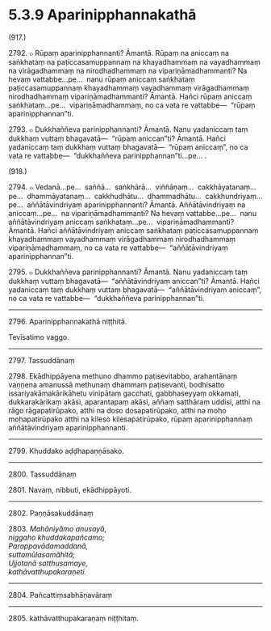 

# 5.3.9 Aparinipphannakathā




(917.)

2792\. ๐ Rūpaṃ aparinipphannanti? Āmantā. Rūpaṃ na aniccaṃ na saṅkhataṃ na paṭiccasamuppannaṃ na khayadhammaṃ na vayadhammaṃ na virāgadhammaṃ na nirodhadhammaṃ na vipariṇāmadhammanti? Na hevaṃ vattabbe…pe…  nanu rūpaṃ aniccaṃ saṅkhataṃ paṭiccasamuppannaṃ khayadhammaṃ vayadhammaṃ virāgadhammaṃ nirodhadhammaṃ vipariṇāmadhammanti? Āmantā. Hañci rūpaṃ aniccaṃ saṅkhataṃ…pe…  vipariṇāmadhammaṃ, no ca vata re vattabbe—  “rūpaṃ aparinipphannan”ti.

2793\. ๐ Dukkhaññeva parinipphannanti? Āmantā. Nanu yadaniccaṃ taṃ dukkhaṃ vuttaṃ bhagavatā—  “rūpaṃ aniccan”ti? Āmantā. Hañci yadaniccaṃ taṃ dukkhaṃ vuttaṃ bhagavatā—  “rūpaṃ aniccaṃ”, no ca vata re vattabbe—  “dukkhaññeva parinipphannan”ti…pe… .

(918.)

2794\. ๐ Vedanā…pe…  saññā…  saṅkhārā…  viññāṇaṃ…  cakkhāyatanaṃ…pe…  dhammāyatanaṃ…  cakkhudhātu…  dhammadhātu…  cakkhundriyaṃ…pe…  aññātāvindriyaṃ aparinipphannanti? Āmantā. Aññātāvindriyaṃ na aniccaṃ…pe…  na vipariṇāmadhammanti? Na hevaṃ vattabbe…pe…  nanu aññātāvindriyaṃ aniccaṃ saṅkhataṃ…pe…  vipariṇāmadhammanti? Āmantā. Hañci aññātāvindriyaṃ aniccaṃ saṅkhataṃ paṭiccasamuppannaṃ khayadhammaṃ vayadhammaṃ virāgadhammaṃ nirodhadhammaṃ vipariṇāmadhammaṃ, no ca vata re vattabbe—  “aññātāvindriyaṃ aparinipphannan”ti.

2795\. ๐ Dukkhaññeva parinipphannanti? Āmantā. Nanu yadaniccaṃ taṃ dukkhaṃ vuttaṃ bhagavatā—  “aññātāvindriyaṃ aniccan”ti? Āmantā. Hañci yadaniccaṃ taṃ dukkhaṃ vuttaṃ bhagavatā—  “aññātāvindriyaṃ aniccaṃ”, no ca vata re vattabbe—  “dukkhaññeva parinipphannan”ti.

---

2796\. Aparinipphannakathā niṭṭhitā.

  
Tevīsatimo vaggo.



---

2797\. Tassuddānaṃ



2798\. Ekādhippāyena methuno dhammo paṭisevitabbo, arahantānaṃ vaṇṇena amanussā methunaṃ dhammaṃ paṭisevanti, bodhisatto issariyakāmakārikāhetu vinipātaṃ gacchati, gabbhaseyyaṃ okkamati, dukkarakārikaṃ akāsi, aparantapaṃ akāsi, aññaṃ satthāraṃ uddisi, atthi na rāgo rāgapatirūpako, atthi na doso dosapatirūpako, atthi na moho mohapatirūpako atthi na kileso kilesapatirūpako, rūpaṃ aparinipphannaṃ aññātāvindriyaṃ aparinipphannanti.

---

2799\. Khuddako aḍḍhapaṇṇāsako.



---

2800\. Tassuddānaṃ



2801\. Navaṃ, nibbuti, ekādhippāyoti.

---

2802\. Paṇṇāsakuddānaṃ



2803\. _Mahāniyāmo anusayā,_  
_niggaho khuddakapañcamo;_  
_Parappavādamaddanā,_  
_suttamūlasamāhitā;_  
_Ujjotanā satthusamaye,_  
_kathāvatthupakaraṇeti._  


---

2804\. Pañcattiṃsabhāṇavāraṃ



---

2805\. kathāvatthupakaraṇaṃ niṭṭhitaṃ.





